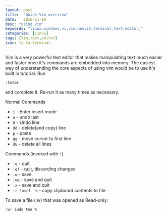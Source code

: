 ```yaml
---
layout: post
title:  "Quick Vim overview"
date:   2016-11-19
desc: "Using Vim"
keywords: "linux,windows,vi,vim,neovim,terminal,text,editor,"
categories: [Linux]
tags: [Vim,text,editor]
icon: fa fa-terminal
---
```


Vim is a very powerful text editor that makes manipulating text much easier
and faster once it's commands are embedded into memory.
The easiest way of understanding the core aspects of using vim would be to use
it's built in tutorial. Run


```vim
:tutor
```

and complete it. Re-run it as many times as necessary.



Normal Commands

- ```i```  - Enter insert mode
- ```u```  - undo last
- ```U```  - Undo line
- ```dd``` - delete(and copy) line
- ```p```  - paste
- ```gg``` - move cursor to first line
- ```dG```  - delete all lines

Commands (invoked with ```:```)

- ```:q```  			- quit
- ```:q!``` 			- quit, discarding changes
- ```:w```  			- save
- ```:wq``` 			- save and quit
- ```:x```  			- save and quit
- ```:r !xsel -b``` 		- copy clipboard contents to file


To save a file (:w) that was opened as Read-only:

```
:w! sudo tee %
```

